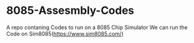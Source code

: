 # 8085-Assesmbly-Codes
A repo contaning Codes to run on a 8085 Chip Simulator
We can run the Code on Sim8085(https://www.sim8085.com/)
